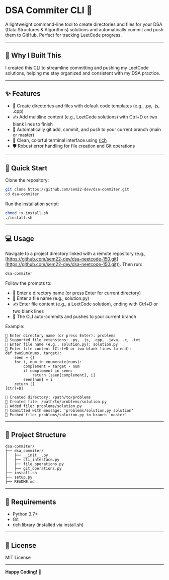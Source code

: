 # DSA Commiter CLI 🚀

A lightweight command-line tool to create directories and files for your DSA (Data Structures & Algorithms) solutions and automatically commit and push them to GitHub. Perfect for tracking LeetCode progress.

---

## 📌 Why I Built This

I created this CLI to streamline committing and pushing my LeetCode solutions, helping me stay organized and consistent with my DSA practice.

---

## ✨ Features

* 📁 Create directories and files with default code templates (e.g., .py, .js, .cpp)
* ✍️ Add multiline content (e.g., LeetCode solutions) with Ctrl+D or two blank lines to finish
* 🔄 Automatically git add, commit, and push to your current branch (main or master)
* 🎨 Clean, colorful terminal interface using [rich](https://github.com/Textualize/rich)
* 🛡️ Robust error handling for file creation and Git operations

---

## 🚀 Quick Start

Clone the repository:

```bash
git clone https://github.com/sem22-dev/dsa-commiter.git
cd dsa-commiter
```

Run the installation script:

```bash
chmod +x install.sh
./install.sh
```

---

## 💻 Usage

Navigate to a project directory linked with a remote repository (e.g., [https://github.com/sem22-dev/dsa-neetcode-150.git](https://github.com/sem22-dev/dsa-neetcode-150.git)). Then run:

```bash
dsa-commiter
```

Follow the prompts to:

* 📂 Enter a directory name (or press Enter for current directory)
* 📄 Enter a file name (e.g., solution.py)
* ✍️ Enter file content (e.g., a LeetCode solution), ending with Ctrl+D or two blank lines
* 🔄 The CLI auto-commits and pushes to your current branch

Example:

```
📁 Enter directory name (or press Enter): problems
📝 Supported file extensions: .py, .js, .cpp, .java, .c, .txt
📄 Enter file name (e.g., solution.py): solution.py
📝 Enter file content (Ctrl+D or two blank lines to end):
def twoSum(nums, target):
    seen = {}
    for i, num in enumerate(nums):
        complement = target - num
        if complement in seen:
            return [seen[complement], i]
        seen[num] = i
    return []
[Ctrl+D]

📅 Created directory: /path/to/problems
📅 Created file: /path/to/problems/solution.py
🔢 Added file: problems/solution.py
📅 Committed with message: 'problems/solution.py solution'
📡 Pushed file: problems/solution.py to branch 'master'
```

---

## 📁 Project Structure

```
dsa-commiter/
├── dsa_commiter/
│   ├── __init__.py
│   ├── cli_interface.py
│   ├── file_operations.py
│   ├── git_operations.py
├── install.sh
├── setup.py
├── README.md
```

---

## 📜 Requirements

* Python 3.7+
* Git
* rich library (installed via install.sh)

---

## 📄 License

MIT License

---

**Happy Coding! 🎉**
